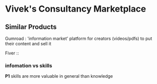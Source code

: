 Vivek's Consultancy Marketplace
====


Similar Products
----

Gumroad 
: 'information market' platform for creators (videos/pdfs) to put their content and sell it

Fiver :: 

### infomation vs skills

__P1__ skills are more valuable in general than knowledge


